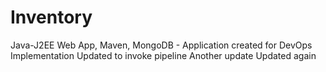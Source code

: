 # Inventory
 Java-J2EE Web App, Maven, MongoDB - Application created for DevOps Implementation
 Updated to invoke pipeline
 Another update
Updated again
 
